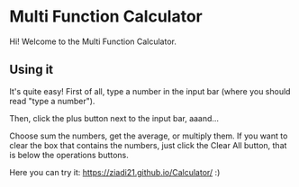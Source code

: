 # Multi Function Calculator

Hi! Welcome to the Multi Function Calculator.

## Using it

It's quite easy! 
First of all, type a number in the input bar (where you should read "type a number").

Then, click the plus button next to the input bar, aaand...

Choose sum the numbers, get the average, or multiply them. If you want to clear the box that contains the numbers, 
just click the Clear All button, that is below the operations buttons.

Here you can try it: https://ziadi21.github.io/Calculator/ :)

